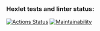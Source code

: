 ### Hexlet tests and linter status:
[![Actions Status](https://github.com/dimjeb/php-project-lvl2/workflows/hexlet-check/badge.svg)](https://github.com/dimjeb/php-project-lvl2/actions)
[![Maintainability](https://api.codeclimate.com/v1/badges/a99a88d28ad37a79dbf6/maintainability)](https://codeclimate.com/github/codeclimate/codeclimate/maintainability)
